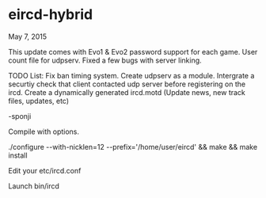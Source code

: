 # eircd-hybrid

May 7, 2015

This update comes with Evo1 & Evo2 password support for each game.
User count file for udpserv.
Fixed a few bugs with server linking.

TODO List:
Fix ban timing system.
Create udpserv as a module.
Intergrate a securtiy check that client contacted udp server before registering on the ircd.
Create a dynamically generated ircd.motd (Update news, new track files, updates, etc)

-sponji


Compile with options.

./configure --with-nicklen=12 --prefix='/home/user/eircd' && make && make install

Edit your etc/ircd.conf

Launch bin/ircd



